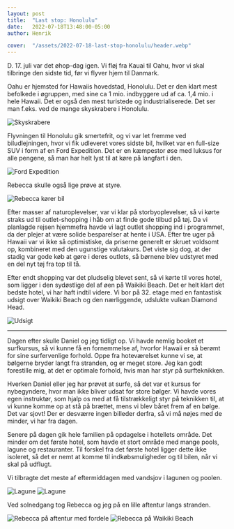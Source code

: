 ```yaml
---
layout: post
title:  "Last stop: Honolulu"
date:   2022-07-18T13:48:00-05:00
author: Henrik

cover:  "/assets/2022-07-18-last-stop-honolulu/header.webp"
---
```


D. 17. juli var det øhop-dag igen. Vi fløj fra Kauai til Oahu, hvor vi skal tilbringe den sidste tid, før vi flyver hjem til Danmark.

Oahu er hjemsted for Hawaiis hovedstad, Honolulu. Det er den klart mest befolkede i øgruppen, med sine ca 1 mio. indbyggere ud af ca. 1,4 mio. i hele Hawaii. Det er også den mest turistede og industrialiserede. Det ser man f.eks. ved de mange skyskrabere i Honolulu.

<img src="/assets/2022-07-18-last-stop-honolulu/skyscrapers.webp" title="Skyskrabere">

Flyvningen til Honolulu gik smertefrit, og vi var let fremme ved biludlejningen, hvor vi fik udleveret vores sidste bil, hvilket var en full-size SUV i form af en Ford Expedition. Det er en kæmpestor øse med luksus for alle pengene, så man har helt lyst til at køre på langfart i den.

<img src="/assets/2022-07-18-last-stop-honolulu/ford.webp" title="Ford Expedition">

Rebecca skulle også lige prøve at styre.

<img src="/assets/2022-07-18-last-stop-honolulu/rebecca_styrer.webp" title="Rebecca kører bil">

Efter masser af naturoplevelser, var vi klar på storbyoplevelser, så vi kørte straks ud til outlet-shopping i håb om at finde gode tilbud på tøj. Da vi planlagde rejsen hjemmefra havde vi lagt outlet shopping ind i programmet, da der plejer at være solide besparelser at hente i USA. Efter tre uger på Hawaii var vi ikke så optimistiske, da priserne generelt er skruet voldsomt op, kombineret med den ugunstige valutakurs. Det viste sig dog, at der stadig var gode køb at gøre i deres outlets, så børnene blev udstyret med en del nyt tøj fra top til tå.

Efter endt shopping var det pludselig blevet sent, så vi kørte til vores hotel, som ligger i den sydøstlige del af øen på Waikiki Beach. Det er helt klart det bedste hotel, vi har haft indtil videre. Vi bor på 32. etage med en fantastisk udsigt over Waikiki Beach og den nærliggende, udslukte vulkan Diamond Head. 

<img src="/assets/2022-07-18-last-stop-honolulu/udsigt.webp" title="Udsigt">

<hr>

Dagen efter skulle Daniel og jeg tidligt op. Vi havde nemlig booket et surfkursus, så vi kunne få en fornemmelse af, hvorfor Hawaii er så berømt for sine surfervenlige forhold. Oppe fra hoteværelset kunne vi se, at bølgerne bryder langt fra stranden, og er meget store. Jeg kan godt forestille mig, at det er optimale forhold, hvis man har styr på surfteknikken.

Hverken Daniel eller jeg har prøvet at surfe, så det var et kursus for nybegyndere, hvor man ikke bliver udsat for store bølger. Vi havde vores egen instruktør, som hjalp os med at få tilstrækkeligt styr på teknikken til, at vi kunne komme op at stå på brættet, mens vi blev båret frem af en bølge. Det var sjovt! Der er desværre ingen billeder derfra, så vi må nøjes med de minder, vi har fra dagen.

Senere på dagen gik hele familien på opdagelse i hotellets område. Det minder om det første hotel, som havde et stort område med mange pools, lagune og restauranter. Til forskel fra det første hotel ligger dette ikke isoleret, så det er nemt at komme til indkøbsmuligheder og til bilen, når vi skal på udflugt.

Vi tilbragte det meste af eftermiddagen med vandsjov i lagunen og poolen. 

<img src="/assets/2022-07-18-last-stop-honolulu/lagune.webp" title="Lagune">

<img src="/assets/2022-07-18-last-stop-honolulu/lagune2.webp" title="Lagune">

Ved solnedgang tog Rebecca og jeg på en lille aftentur langs stranden.

<img src="/assets/2022-07-18-last-stop-honolulu/rebecca_is.webp" title="Rebecca på aftentur med fordele">

<img src="/assets/2022-07-18-last-stop-honolulu/rebecca_aften.webp" title="Rebecca på Waikiki Beach">
